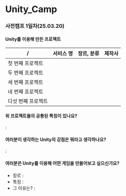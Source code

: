 # Unity_Camp

### 사전캠프 1일차(25.03.20)
#### Unity를 이용해 만든 프로젝트<br>
/ | 서비스 명 | 장르, 분류 | 제작사
-|-|-|-
첫 번째 프로젝트 ||||
두 번째 프로젝트 ||||
세 번째 프로젝트 ||||
네 번째 프로젝트 ||||
다섯 번째 프로젝트 ||||
#### 위 프로젝트들의 공통된 특징이 있나요?<br>
:<br>
#### 여러분이 생각하는 Unity의 강점은 뭐라고 생각하나요?<br>
:<br>
#### 여러분은 Unity를 이용해 어떤 게임을 만들어보고 싶으신가요?<br>
* 장르 : <br>
* 특징 : <br>
* 그 이유는? : <br>

